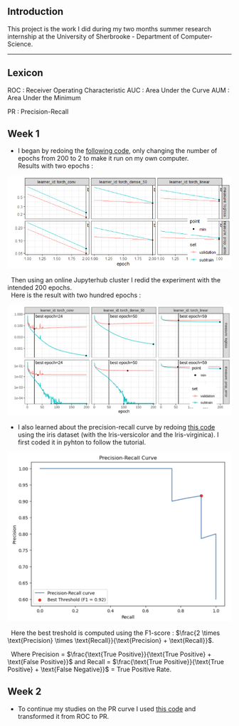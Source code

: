 

## Introduction
This project is the work I did during my two months summer research internship at the University of Sherbrooke - Department of Computer-Science.

---

## Lexicon
ROC : Receiver Operating Characteristic
AUC : Area Under the Curve
AUM : Area Under the Minimum

PR : Precision-Recall


## Week 1

- I began by redoing the [following code](https://tdhock.github.io/blog/2025/mlr3torch-conv/), only changing the number of epochs from 200 to 2 to make it run on my own computer.  
Results with two epochs :   
<p align="center">
  <img src="Figures/Fig-Week1-2epochs.png" alt="Description" width="800"/>
</p>

&nbsp; Then using an online Jupyterhub cluster I redid the experiment with the intended 200 epochs.      
&nbsp; Here is the result with two hundred epochs :   
<p align="center">
  <img src="Figures/Fig-Week1-200epochs.png" alt="Description" width="800"/>
</p>

- I also learned about the precision-recall curve by redoing [this code](https://www.blog.trainindata.com/precision-recall-curves/) using the iris dataset (with the Iris-versicolor and the Iris-virginica). I first coded it in pyhton to follow the tutorial.
<p align="center">
  <img src="Figures/Fig-Week1-IrisPR-py.png" alt="Description" width="800"/>
</p>

&nbsp; Here the best treshold is computed using the F1-score :  $\frac{2 \times \text{Precision} \times \text{Recall}}{\text{Precision} + \text{Recall}}$.

&nbsp; Where Precision = $\frac{\text{True Positive}}{\text{True Positive} + \text{False Positive}}$ and Recall = $\frac{\text{True Positive}}{\text{True Positive} + \text{False Negative}}$ = True Positive Rate.




## Week 2
- To continue my studies on the PR curve I used [this code](https://tdhock.github.io/blog/2024/auto-grad-overhead/) and transformed it from ROC to PR.
